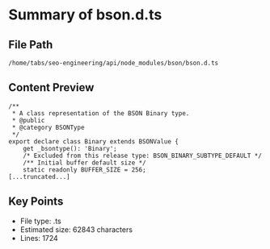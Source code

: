 # Summary of bson.d.ts
  
## File Path
`/home/tabs/seo-engineering/api/node_modules/bson/bson.d.ts`

## Content Preview
```
/**
 * A class representation of the BSON Binary type.
 * @public
 * @category BSONType
 */
export declare class Binary extends BSONValue {
    get _bsontype(): 'Binary';
    /* Excluded from this release type: BSON_BINARY_SUBTYPE_DEFAULT */
    /** Initial buffer default size */
    static readonly BUFFER_SIZE = 256;
[...truncated...]
```

## Key Points
- File type: .ts
- Estimated size: 62843 characters
- Lines: 1724
